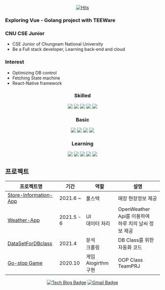 
<div align=center>
  
[![Hits](https://hits.seeyoufarm.com/api/count/incr/badge.svg?url=https%3A%2F%2Fgithub.com%2F201702083&count_bg=%2379C83D&title_bg=%23555555&icon=&icon_color=%23E7E7E7&title=hits&edge_flat=false)](https://hits.seeyoufarm.com)
</div>
<div> <h3>Exploring Vue - Golang project with TEEWare</h3> </div>

### CNU CSE Junior
- CSE Junior of Chungnam National University
- Be a Full stack developer, Learning back-end and cloud

### Interest
- Optimizing DB control
- Fetching State machine
- React-Native framework
 
<div align=center>
  <h3> Skilled </h3>
  
  <img src="https://img.shields.io/badge/JAVA-007396?style=flat-square&logo=java&logoColor=white"> <img src="https://img.shields.io/badge/Python-3766AB?style=flat-square&logo=Python&logoColor=blue"/> <img src="https://img.shields.io/badge/oracle-F80000?style=flat-square&logo=oracle&logoColor=white"> <img src="https://img.shields.io/badge/javascript-F7DF1E?style=flat-square&logo=javascript&logoColor=blue"> <img src="https://img.shields.io/badge/html-E34F26?style=flat-square&logo=html5&logoColor=white"/> 
  
  <h3> Basic </h3>
  
  <img src="https://img.shields.io/badge/MongoDB-47A248?style=flat-square&logo=MongoDB&logoColor=black"/> <img src="https://img.shields.io/badge/Go-00ADD8?style=flat-square&logo=Go&logoColor=green"/> <img src="https://img.shields.io/badge/c++-00599C?style=flat-square&logo=c%2B%2B&logoColor=white"/> <img src="https://img.shields.io/badge/react-61DAFB?style=flat-square&logo=react&logoColor=black"/> 
  
  <h3> Learning </h3>
  
  <img src="https://img.shields.io/badge/Android-3DDC84?style=flat-square&logo=Android&logoColor=green"/> <img src="https://img.shields.io/badge/Spring-6DB33F?style=flat-square&logo=Spring&logoColor=green"/> <img src="https://img.shields.io/badge/Amazon AWS-FFFFFF?style=flat-square&logo=Amazon%20AWS&logoColor=blue"/> <img src="https://img.shields.io/badge/vue.js-4FC08D?style=flat&logo=vue.js&logoColor=white"> <img src="https://img.shields.io/badge/css-1572B6?style=flat-square&logo=css3&logoColor=blue"/> 


 

</div>

## 프로젝트

| 프로젝트명 	| 기간 	|  역할 	| 설명 	|
|-----------------------------------------|-------------|----------------------------|---------------------------------------------------	|
| [Store-Information-App](https://github.com/201702083/ZzikKong)	| 2021.6 ~ 	|  풀스택 	| 매장 현장정보 제공    	|
| [Weather-App](https://github.com/201702083/RN-WeatherApp) 	| 2021.5 - 6 	|  UI<br>데이터 처리 	| OpenWeather Api를 이용하여<br> 하루 치의 날씨 정보 제공	|
| [DataSetForDBclass](https://github.com/201702083/WebCrowling) 	| 2021.4 	| 분석<br>크롤링 	| DB Class를 위한 자동화 코드 <br>  	|
| [Go-stop Game](https://github.com/201702083/Gostop_TeamPrjt) | 2020.10 | 게임 Alogirthm 구현<br> | OOP Class TeamPRJ<br>


<div align=center>
  
  [![Tech Blog Badge](http://img.shields.io/badge/-Tech%20blog-black?style=flat-square&logo=tistory&link=https://coderhs.tistory.com/)](https://coderhs.tistory.com/)
  [![Gmail Badge](https://img.shields.io/badge/Gmail-d14836?style=flat-square&logo=Gmail&logoColor=white&link=mailto:chs29359685@gmail.com)](mailto:chs29359685@gmail.com)

</div>
